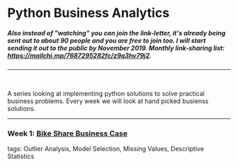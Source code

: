 # Python Business Analytics
##### Also instead of "watching"  you can **join** the link-letter, it's already being sent out to about 90 people and you are free to join too. I will start sending it out to the public by November 2019. Monthly link-sharing list: https://mailchi.mp/7687295282fc/z9q3hv79j2. 
---
</br>

A series looking at implementing python solutions to solve practical business problems. Every week we will look at hand picked busienss solutions. 

---
### Week 1: [Bike Share Business Case](https://mailchi.mp/ec4942d52cc5/firmai)

tags: Outlier Analysis, Model Selection, Missing Values, Descriptive Statistics

